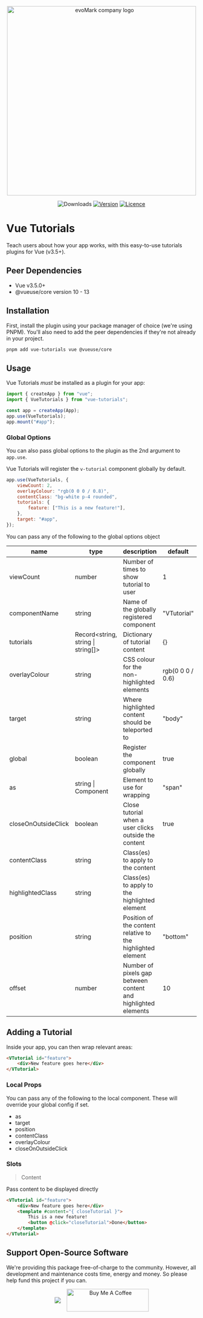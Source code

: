 <p align="center">
    <a href="https://evomark.co.uk" target="_blank" alt="Link to evoMark's website">
        <picture>
          <source media="(prefers-color-scheme: dark)" srcset="https://evomark.co.uk/wp-content/uploads/static/evomark-logo--dark.svg">
          <source media="(prefers-color-scheme: light)" srcset="https://evomark.co.uk/wp-content/uploads/static/evomark-logo--light.svg">
          <img alt="evoMark company logo" src="https://evomark.co.uk/wp-content/uploads/static/evomark-logo--light.svg" width="500">
        </picture>
    </a>
</p>

<p align="center">
  <img src="https://img.shields.io/npm/dm/vue-tutorials.svg" alt="Downloads"></a>
  <a href="https://www.npmjs.com/package/vue-tutorials"><img src="https://img.shields.io/npm/v/vue-tutorials.svg" alt="Version"></a>
  <a href="https://github.com/evo-mark/vue-tutorials/blob/main/LICENCE"><img src="https://img.shields.io/github/license/evo-mark/vue-tutorials?style=flat" alt="Licence"></a>
</p>

# Vue Tutorials

Teach users about how your app works, with this easy-to-use tutorials plugins for Vue (v3.5+).

## Peer Dependencies

- Vue v3.5.0+
- @vueuse/core version 10 - 13

## Installation

First, install the plugin using your package manager of choice (we're using PNPM). You'll also need to add the peer dependencies if they're not already in your project.

```sh
pnpm add vue-tutorials vue @vueuse/core
```

## Usage

Vue Tutorials _must_ be installed as a plugin for your app:

```js
import { createApp } from "vue";
import { VueTutorials } from "vue-tutorials";

const app = createApp(App);
app.use(VueTutorials);
app.mount("#app");
```

### Global Options

You can also pass global options to the plugin as the 2nd argument to `app.use`.

Vue Tutorials will register the `v-tutorial` component globally by default.

```js
app.use(VueTutorials, {
	viewCount: 2,
	overlayColour: "rgb(0 0 0 / 0.8)",
	contentClass: "bg-white p-4 rounded",
	tutorials: {
		feature: ["This is a new feature!"],
	},
	target: "#app",
});
```

You can pass any of the following to the global options object

| name                | type                               | description                                                   | default          |
| ------------------- | ---------------------------------- | ------------------------------------------------------------- | ---------------- |
| viewCount           | number                             | Number of times to show tutorial to user                      | 1                |
| componentName       | string                             | Name of the globally registered component                     | "VTutorial"      |
| tutorials           | Record<string, string \| string[]> | Dictionary of tutorial content                                | {}               |
| overlayColour       | string                             | CSS colour for the non-highlighted elements                   | rgb(0 0 0 / 0.6) |
| target              | string                             | Where highlighted content should be teleported to             | "body"           |
| global              | boolean                            | Register the component globally                               | true             |
| as                  | string \| Component                | Element to use for wrapping                                   | "span"           |
| closeOnOutsideClick | boolean                            | Close tutorial when a user clicks outside the content         | true             |
| contentClass        | string                             | Class(es) to apply to the content                             | <empty string>   |
| highlightedClass    | string                             | Class(es) to apply to the highlighted element                 | <empty string>   |
| position            | string                             | Position of the content relative to the highlighted element   | "bottom"         |
| offset              | number                             | Number of pixels gap between content and highlighted elements | 10               |

## Adding a Tutorial

Inside your app, you can then wrap relevant areas:

```html
<VTutorial id="feature">
	<div>New feature goes here</div>
</VTutorial>
```

### Local Props

You can pass any of the following to the local component. These will override your global config if set.

- as
- target
- position
- contentClass
- overlayColour
- closeOnOutsideClick

### Slots

> Content

Pass content to be displayed directly

```html
<VTutorial id="feature">
	<div>New feature goes here</div>
	<template #content="{ closeTutorial }">
		This is a new feature!
		<button @click="closeTutorial">Done</button>
	</template>
</VTutorial>
```

## Support Open-Source Software

We're providing this package free-of-charge to the community. However, all development and maintenance costs time, energy and money. So please help fund this project if you can.

<p align="center" style="display:flex;align-items:center;gap:1rem;justify-content:center">
<a href="https://github.com/sponsors/craigrileyuk" target="_blank">
<img src="https://img.shields.io/badge/sponsor-GitHub%20Sponsors-fafbfc?style=for-the-badge&logo=github">
</a>
<a href="https://www.buymeacoffee.com/craigrileyuk" target="_blank"><img src="https://cdn.buymeacoffee.com/buttons/v2/default-yellow.png" alt="Buy Me A Coffee" style="height: 60px !important;width: 217px !important;" ></a>
</p>
